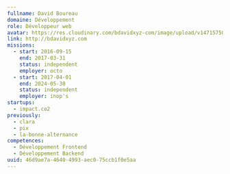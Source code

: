 ```yaml
---
fullname: David Boureau
domaine: Développement
role: Développeur web
avatar: https://res.cloudinary.com/bdavidxyz-com/image/upload/v1471575050/menice3_reoxvv.png
link: http://bdavidxyz.com
missions:
  - start: 2016-09-15
    end: 2017-03-31
    status: independent
    employer: octo
  - start: 2017-04-01
    end: 2024-05-30
    status: independent
    employer: inop's
startups:
  - impact.co2
previously:
  - clara
  - pix
  - la-bonne-alternance
competences:
  - Développement Frontend
  - Développement Backend
uuid: 46d9ae7a-4640-4993-aec0-75ccb1f0e5aa
---
```

